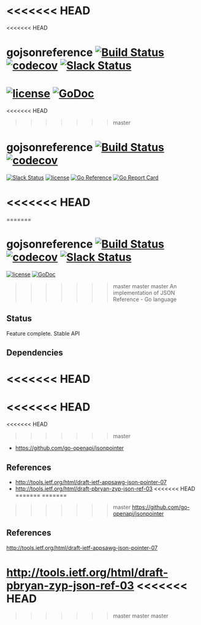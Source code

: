<<<<<<< HEAD
=======
<<<<<<< HEAD
# gojsonreference [![Build Status](https://travis-ci.org/go-openapi/jsonreference.svg?branch=master)](https://travis-ci.org/go-openapi/jsonreference) [![codecov](https://codecov.io/gh/go-openapi/jsonreference/branch/master/graph/badge.svg)](https://codecov.io/gh/go-openapi/jsonreference) [![Slack Status](https://slackin.goswagger.io/badge.svg)](https://slackin.goswagger.io)

[![license](http://img.shields.io/badge/license-Apache%20v2-orange.svg)](https://raw.githubusercontent.com/go-openapi/jsonreference/master/LICENSE) [![GoDoc](https://godoc.org/github.com/go-openapi/jsonreference?status.svg)](http://godoc.org/github.com/go-openapi/jsonreference)
=======
<<<<<<< HEAD
>>>>>>> master
# gojsonreference [![Build Status](https://github.com/go-openapi/jsonreference/actions/workflows/go-test.yml/badge.svg)](https://github.com/go-openapi/jsonreference/actions?query=workflow%3A"go+test") [![codecov](https://codecov.io/gh/go-openapi/jsonreference/branch/master/graph/badge.svg)](https://codecov.io/gh/go-openapi/jsonreference)

[![Slack Status](https://slackin.goswagger.io/badge.svg)](https://slackin.goswagger.io)
[![license](http://img.shields.io/badge/license-Apache%20v2-orange.svg)](https://raw.githubusercontent.com/go-openapi/jsonreference/master/LICENSE)
[![Go Reference](https://pkg.go.dev/badge/github.com/go-openapi/jsonreference.svg)](https://pkg.go.dev/github.com/go-openapi/jsonreference)
[![Go Report Card](https://goreportcard.com/badge/github.com/go-openapi/jsonreference)](https://goreportcard.com/report/github.com/go-openapi/jsonreference)

<<<<<<< HEAD
=======
=======
# gojsonreference [![Build Status](https://travis-ci.org/go-openapi/jsonreference.svg?branch=master)](https://travis-ci.org/go-openapi/jsonreference) [![codecov](https://codecov.io/gh/go-openapi/jsonreference/branch/master/graph/badge.svg)](https://codecov.io/gh/go-openapi/jsonreference) [![Slack Status](https://slackin.goswagger.io/badge.svg)](https://slackin.goswagger.io)

[![license](http://img.shields.io/badge/license-Apache%20v2-orange.svg)](https://raw.githubusercontent.com/go-openapi/jsonreference/master/LICENSE) [![GoDoc](https://godoc.org/github.com/go-openapi/jsonreference?status.svg)](http://godoc.org/github.com/go-openapi/jsonreference)
>>>>>>> master
>>>>>>> master
>>>>>>> master
An implementation of JSON Reference - Go language

## Status
Feature complete. Stable API

## Dependencies
<<<<<<< HEAD
=======
<<<<<<< HEAD
=======
<<<<<<< HEAD
>>>>>>> master
* https://github.com/go-openapi/jsonpointer

## References

* http://tools.ietf.org/html/draft-ietf-appsawg-json-pointer-07
* http://tools.ietf.org/html/draft-pbryan-zyp-json-ref-03
<<<<<<< HEAD
=======
=======
>>>>>>> master
https://github.com/go-openapi/jsonpointer

## References
http://tools.ietf.org/html/draft-ietf-appsawg-json-pointer-07

http://tools.ietf.org/html/draft-pbryan-zyp-json-ref-03
<<<<<<< HEAD
=======
>>>>>>> master
>>>>>>> master
>>>>>>> master
